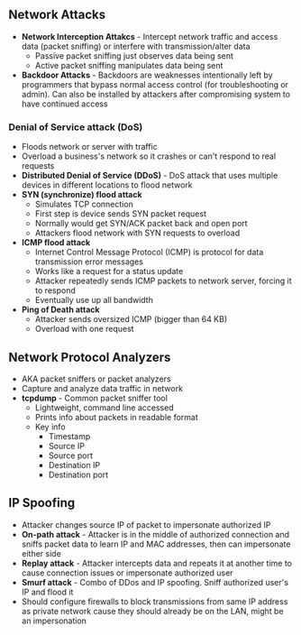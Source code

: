 ## Network Attacks
* **Network Interception Attakcs** - Intercept network traffic and access data (packet sniffing) or interfere with transmission/alter data
    * Passive packet sniffing just observes data being sent
    * Active packet sniffing manipulates data being sent
* **Backdoor Attacks** - Backdoors are weaknesses intentionally left by programmers that bypass normal access control (for troubleshooting or admin). Can also be installed by attackers after compromising system to have continued access

### Denial of Service attack (DoS)
* Floods network or server with traffic
* Overload a business's network so it crashes or can't respond to real requests
* **Distributed Denial of Service (DDoS)** - DoS attack that uses multiple devices in different locations to flood network
* **SYN (synchronize) flood attack**
    * Simulates TCP connection
    * First step is device sends SYN packet request
    * Normally would get SYN/ACK packet back and open port
    * Attackers flood network with SYN requests to overload
* **ICMP flood attack** 
    * Internet Control Message Protocol (ICMP) is protocol for data transmission error messages
    * Works like a request for a status update
    * Attacker repeatedly sends ICMP packets to network server, forcing it to respond
    * Eventually use up all bandwidth
* **Ping of Death attack**
    * Attacker sends oversized ICMP (bigger than 64 KB)
    * Overload with one request

## Network Protocol Analyzers
* AKA packet sniffers or packet analyzers
* Capture and analyze data traffic in network
* **tcpdump** - Common packet sniffer tool
    * Lightweight, command line accessed
    * Prints info about packets in readable format
    * Key info
        * Timestamp
        * Source IP
        * Source port
        * Destination IP
        * Destination port
## IP Spoofing
* Attacker changes source IP of packet to impersonate authorized IP
* **On-path attack** - Attacker is in the middle of authorized connection and sniffs packet data to learn IP and MAC addresses, then can impersonate either side
* **Replay attack** - Attacker intercepts data and repeats it at another time to cause connection issues or impersonate authorized user
* **Smurf attack** - Combo of DDos and IP spoofing. Sniff authorized user's IP and flood it
* Should configure firewalls to block transmissions from same IP address as private network cause they should already be on the LAN, might be an impersonation